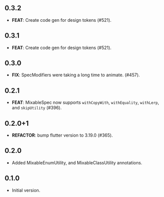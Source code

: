 ## 0.3.2

 - **FEAT**: Create code gen for design tokens (#521).

## 0.3.1

 - **FEAT**: Create code gen for design tokens (#521).

## 0.3.0

 - **FIX**: SpecModifiers were taking a long time to animate. (#457).

## 0.2.1

 - **FEAT**: MixableSpec now supports `withCopyWith`, `withEquality`, `withLerp`, and `skipUtility` (#396).

## 0.2.0+1

 - **REFACTOR**: bump flutter version to 3.19.0 (#365).

## 0.2.0

- Added MixableEnumUtility, and MixableClassUtility annotations.

## 0.1.0

- Initial version.
